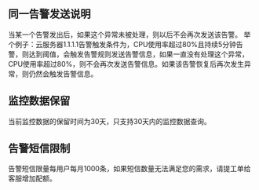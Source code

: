 ## 同一告警发送说明
当某一个告警发出后，如果这个异常未被处理，则以后不会再次发送该告警。
举个例子：云服务器1.1.1.1告警触发条件为，CPU使用率超过80%且持续5分钟告警，则达到阈值，会触发告警规则发送告警信息，如果一直没有处理这个异常，CPU使用率超过80%，则不会再次发送告警信息。如果该告警恢复后再次发生异常，则仍然会触发告警信息。

## 监控数据保留
当前监控数据的保留时间为30天，只支持30天内的监控数据查询。

## 告警短信限制
告警短信限量每用户每月1000条，如果短信数量无法满足您的需求，请提工单给客服增加配额。